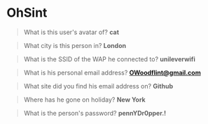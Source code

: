 # OhSint

> What is this user's avatar of?
**cat**

> What city is this person in?
**London**

> What is the SSID of the WAP he connected to?
**unileverwifi**

> What is his personal email address?
**OWoodflint@gmail.com**

> What site did you find his email address on?
**Github**

> Where has he gone on holiday?
**New York**

> What is the person's password?
**pennYDr0pper.!**
